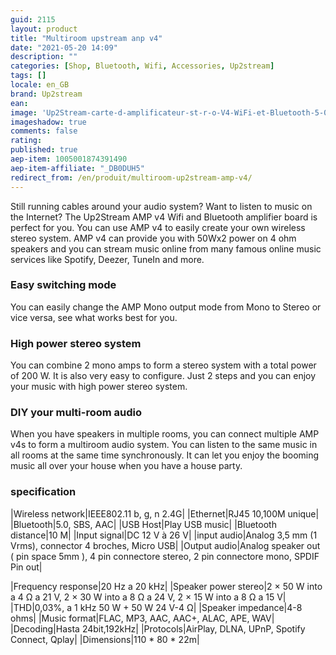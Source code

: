 ```yaml
---
guid: 2115
layout: product 
title: "Multiroom upstream anp v4"
date: "2021-05-20 14:09"
description: ""
categories: [Shop, Bluetooth, Wifi, Accessories, Up2stream]
tags: []
locale: en_GB
brand: Up2stream
ean: 
image: 'Up2Stream-carte-d-amplificateur-st-r-o-V4-WiFi-et-Bluetooth-5-0-50W-x-2.jpg'
imageshadow: true
comments: false
rating:  
published: true
aep-item: 1005001874391490
aep-item-affiliate: "_DB0DUH5"
redirect_from: /en/produit/multiroom-up2stream-amp-v4/
---
```


Still running cables around your audio system? Want to listen to music on the Internet? The Up2Stream AMP v4 Wifi and Bluetooth amplifier board is perfect for you. You can use AMP v4 to easily create your own wireless stereo system. AMP v4 can provide you with 50Wx2 power on 4 ohm speakers and you can stream music online from many famous online music services like Spotify, Deezer, TuneIn and more.

### Easy switching mode

You can easily change the AMP Mono output mode from Mono to Stereo or vice versa, see what works best for you.

### High power stereo system

You can combine 2 mono amps to form a stereo system with a total power of 200 W. It is also very easy to configure. Just 2 steps and you can enjoy your music with high power stereo system.

### DIY your multi-room audio

When you have speakers in multiple rooms, you can connect multiple AMP v4s to form a multiroom audio system. You can listen to the same music in all rooms at the same time synchronously. It can let you enjoy the booming music all over your house when you have a house party.

### specification

|Wireless network|IEEE802.11 b, g, n 2.4G|
|Ethernet|RJ45 10,100M unique|
|Bluetooth|5.0, SBS, AAC|
|USB Host|Play USB music|
|Bluetooth distance|10 M|
|Input signal|DC 12 V à 26 V|
|input audio|Analog 3,5 mm (1 Vrms), connector 4 broches, Micro USB|
|Output audio|Analog speaker out ( pin space 5mm ), 4 pin connectore stereo, 2 pin connectore mono, SPDIF Pin out|

|Frequency response|20 Hz a 20 kHz|
|Speaker power stereo|2 × 50 W into a 4 Ω a 21 V, 2 × 30 W into a 8 Ω a 24 V, 2 × 15 W into a 8 Ω a 15 V|
|THD|0,03%, a 1 kHz 50 W + 50 W 24 V-4 Ω|
|Speaker impedance|4-8 ohms|
|Music format|FLAC, MP3, AAC, AAC+, ALAC, APE, WAV|
|Decoding|Hasta 24bit,192kHz|
|Protocols|AirPlay, DLNA, UPnP, Spotify Connect, Qplay|
|Dimensions|110 * 80 * 22m|
